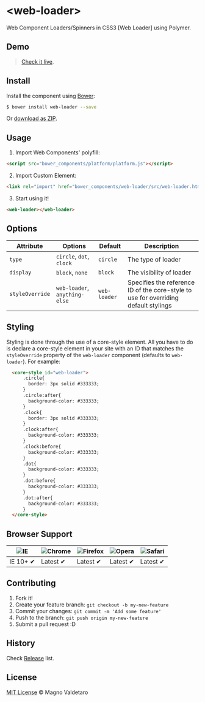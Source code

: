# &lt;web-loader&gt;

Web Component Loaders/Spinners in CSS3 [Web Loader] using Polymer.

## Demo
> [Check it live](http://ifly9.com.br/webcomponents/web-loader/).

## Install

Install the component using [Bower](http://bower.io/):

```sh
$ bower install web-loader --save
```

Or [download as ZIP](https://github.com/mvaldetaro/web-loader/archive/master.zip).

## Usage

1. Import Web Components' polyfill:

  ```html
<script src="bower_components/platform/platform.js"></script>
  ```

2. Import Custom Element:

  ```html
<link rel="import" href="bower_components/web-loader/src/web-loader.html">
  ```

3. Start using it!

  ```html
<web-loader></web-loader>
  ```

## Options

Attribute | Options         | Default                    | Description
---       | ---             | ---                        | ---
`type`    | `circle`, `dot`, `clock` | `circle`                   | The type of loader
`display` | `block`, `none` | `block`                  | The visibility of loader
`styleOverride` | `web-loader`, `anything-else` | `web-loader`  | Specifies the reference ID of the core-style to use for overriding default stylings

## Styling

Styling is done through the use of a core-style element. All you have to do is declare a core-style element in your site with an ID that matches the `styleOverride` property of the `web-loader` component (defaults to `web-loader`). 
For example:
```html
  <core-style id="web-loader">
      .circle{
        border: 3px solid #333333;
      }
      .circle:after{
        background-color: #333333;
      }
      .clock{
        border: 3px solid #333333;
      }
      .clock:after{
        background-color: #333333;
      }
      .clock:before{
        background-color: #333333;
      }
      .dot{
        background-color: #333333;
      }
      .dot:before{
        background-color: #333333;
      }
      .dot:after{
        background-color: #333333;
      }
  </core-style>
  ```

## Browser Support

![IE](https://raw.github.com/paulirish/browser-logos/master/internet-explorer/internet-explorer_48x48.png) | ![Chrome](https://raw.github.com/paulirish/browser-logos/master/chrome/chrome_48x48.png) | ![Firefox](https://raw.github.com/paulirish/browser-logos/master/firefox/firefox_48x48.png) | ![Opera](https://raw.github.com/paulirish/browser-logos/master/opera/opera_48x48.png) | ![Safari](https://raw.github.com/paulirish/browser-logos/master/safari/safari_48x48.png)
--- | --- | --- | --- | --- |
IE 10+ ✔ | Latest ✔ | Latest ✔ | Latest ✔ | Latest ✔ |

## Contributing

1. Fork it!
2. Create your feature branch: `git checkout -b my-new-feature`
3. Commit your changes: `git commit -m 'Add some feature'`
4. Push to the branch: `git push origin my-new-feature`
5. Submit a pull request :D

## History

Check [Release](https://github.com/mvaldetaro/web-loader/releases) list.

## License

[MIT License](http://mvaldetaro.mit-license.org/) © Magno Valdetaro
